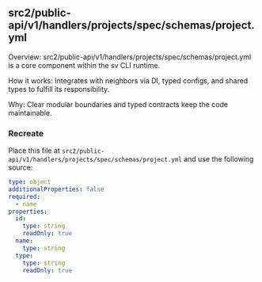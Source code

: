 ## src2/public-api/v1/handlers/projects/spec/schemas/project.yml

Overview: src2/public-api/v1/handlers/projects/spec/schemas/project.yml is a core component within the sv CLI runtime.

How it works: Integrates with neighbors via DI, typed configs, and shared types to fulfill its responsibility.

Why: Clear modular boundaries and typed contracts keep the code maintainable.

### Recreate

Place this file at `src2/public-api/v1/handlers/projects/spec/schemas/project.yml` and use the following source:

```yaml
type: object
additionalProperties: false
required:
  - name
properties:
  id:
    type: string
    readOnly: true
  name:
    type: string
  type:
    type: string
    readOnly: true

```
